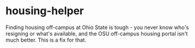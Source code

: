 # housing-helper
Finding housing off-campus at Ohio State is tough - you never know who's resigning or what's available, and the OSU off-campus housing portal isn't much better. This is a fix for that.
